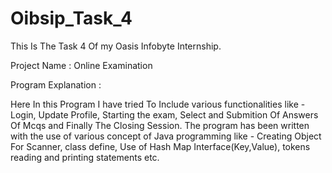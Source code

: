 # Oibsip_Task_4


This Is The Task 4 Of my Oasis Infobyte Internship.

Project Name : Online Examination

Program Explanation :

Here In this Program I have tried To Include various functionalities like - Login, Update Profile, Starting the exam, Select and Submition Of Answers Of Mcqs and Finally The Closing Session. The program has been written with the use of various concept of Java programming like - Creating Object For Scanner, class define, Use of Hash Map Interface(Key,Value), tokens reading and printing statements etc.
